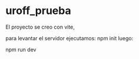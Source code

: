 # uroff_prueba

El proyecto se creo con vite,

para levantar el servidor ejecutamos: 
npm init 
luego: 

npm run dev
